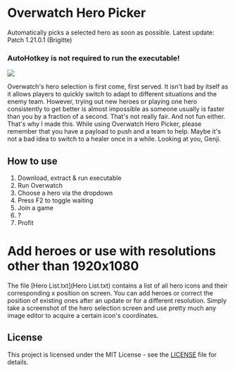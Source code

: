 # Overwatch Hero Picker
Automatically picks a selected hero as soon as possible. Latest update: Patch 1.21.0.1 (Brigitte)

### AutoHotkey is not required to run the executable!

![](https://user-images.githubusercontent.com/34353377/34181712-984cb57e-e513-11e7-8a69-f80ff3eae86d.jpg)

Overwatch's hero selection is first come, first served. It isn't bad by itself as it allows players to quickly switch to adapt to different situations and the enemy team. However, trying out new heroes or playing one hero consistently to get better is almost impossible as someone usually is faster than you by a fraction of a second. That's not really fair. And not fun either. That's why I made this.
While using Overwatch Hero Picker, please remember that you have a payload to push and a team to help. Maybe it's not a bad idea to switch to a healer once in a while. Looking at you, Genji.

## How to use
1. Download, extract & run executable
2. Run Overwatch
3. Choose a hero via the dropdown
4. Press F2 to toggle waiting
5. Join a game
6. ?
7. Profit

# Add heroes or use with resolutions other than 1920x1080
The file [Hero List.txt](Hero List.txt) contains a list of all hero icons and their corresponding x position on screen.
You can add heroes or correct the position of existing ones after an update or for a different resolution.
Simply take a screenshot of the hero selection screen and use pretty much any image editor to acquire a certain icon's coordinates.

## License
This project is licensed under the MIT License - see the [LICENSE](LICENSE) file for details.
